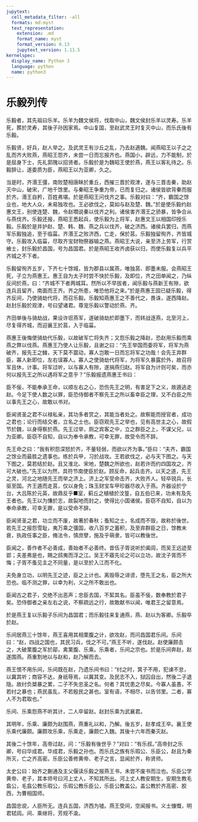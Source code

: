 ```yaml
---
jupytext:
  cell_metadata_filter: -all
  formats: md:myst
  text_representation:
    extension: .md
    format_name: myst
    format_version: 0.13
    jupytext_version: 1.11.5
kernelspec:
  display_name: Python 3
  language: python
  name: python3
---
```

# 乐毅列传

乐毅者，其先祖曰乐羊。乐羊为魏文侯将，伐取中山，魏文侯封乐羊以灵寿。乐羊死，葬於灵寿，其後子孙因家焉。中山复国，至赵武灵王时复灭中山，而乐氏後有乐毅。

乐毅贤，好兵，赵人举之。及武灵王有沙丘之乱，乃去赵適魏。闻燕昭王以子之之乱而齐大败燕，燕昭王怨齐，未尝一日而忘报齐也。燕国小，辟远，力不能制，於是屈身下士，先礼郭隗以招贤者。乐毅於是为魏昭王使於燕，燕王以客礼待之。乐毅辞让，遂委质为臣，燕昭王以为亚卿，久之。

当是时，齐湣王彊，南败楚相唐眛於重丘，西摧三晋於观津，遂与三晋击秦，助赵灭中山，破宋，广地千馀里。与秦昭王争重为帝，已而复归之。诸侯皆欲背秦而服於齐。湣王自矜，百姓弗堪。於是燕昭王问伐齐之事。乐毅对曰：“齐，霸国之馀业也，地大人众，未易独攻也。王必欲伐之，莫如与赵及楚、魏。”於是使乐毅约赵惠文王，别使连楚、魏，令赵嚪说秦以伐齐之利。诸侯害齐湣王之骄暴，皆争合从与燕伐齐。乐毅还报，燕昭王悉起兵，使乐毅为上将军，赵惠文王以相国印授乐毅。乐毅於是并护赵、楚、韩、魏、燕之兵以伐齐，破之济西。诸侯兵罢归，而燕军乐毅独追，至于临菑。齐湣王之败济西，亡走，保於莒。乐毅独留徇齐，齐皆城守。乐毅攻入临菑，尽取齐宝财物祭器输之燕。燕昭王大说，亲至济上劳军，行赏飨士，封乐毅於昌国，号为昌国君。於是燕昭王收齐卤获以归，而使乐毅复以兵平齐城之不下者。

乐毅留徇齐五岁，下齐七十馀城，皆为郡县以属燕，唯独莒、即墨未服。会燕昭王死，子立为燕惠王。惠王自为太子时尝不快於乐毅，及即位，齐之田单闻之，乃纵反间於燕，曰：“齐城不下者两城耳。然所以不早拔者，闻乐毅与燕新王有隙，欲连兵且留齐，南面而王齐。齐之所患，唯恐他将之来。”於是燕惠王固已疑乐毅，得齐反间，乃使骑劫代将，而召乐毅。乐毅知燕惠王之不善代之，畏诛，遂西降赵。赵封乐毅於观津，号曰望诸君。尊宠乐毅以警动於燕、齐。

齐田单後与骑劫战，果设诈诳燕军，遂破骑劫於即墨下，而转战逐燕，北至河上，尽复得齐城，而迎襄王於莒，入于临菑。

燕惠王後悔使骑劫代乐毅，以故破军亡将失齐；又怨乐毅之降赵，恐赵用乐毅而乘燕之弊以伐燕。燕惠王乃使人让乐毅，且谢之曰：“先王举国而委将军，将军为燕破齐，报先王之雠，天下莫不震动，寡人岂敢一日而忘将军之功哉！会先王弃群臣，寡人新即位，左右误寡人。寡人之使骑劫代将军，为将军久暴露於外，故召将军且休，计事。将军过听，以与寡人有隙，遂捐燕归赵。将军自为计则可矣，而亦何以报先王之所以遇将军之意乎？”乐毅报遗燕惠王书曰：

臣不佞，不能奉承王命，以顺左右之心，恐伤先王之明，有害足下之义，故遁逃走赵。今足下使人数之以罪，臣恐侍御者不察先王之所以畜幸臣之理，又不白臣之所以事先王之心，故敢以书对。

臣闻贤圣之君不以禄私亲，其功多者赏之，其能当者处之。故察能而授官者，成功之君也；论行而结交者，立名之士也。臣窃观先王之举也，见有高世主之心，故假节於魏，以身得察於燕。先王过举，厕之宾客之中，立之群臣之上，不谋父兄，以为亚卿。臣窃不自知，自以为奉令承教，可幸无罪，故受令而不辞。

先王命之曰：“我有积怨深怒於齐，不量轻弱，而欲以齐为事。”臣曰：“夫齐，霸国之馀业而最胜之遗事也。练於兵甲，习於战攻。王若欲伐之，必与天下图之。与天下图之，莫若结於赵。且又淮北、宋地，楚魏之所欲也，赵若许而约四国攻之，齐可大破也。”先王以为然，具符节南使臣於赵。顾反命，起兵击齐。以天之道，先王之灵，河北之地随先王而举之济上。济上之军受命击齐，大败齐人。轻卒锐兵，长驱至国。齐王遁而走莒，仅以身免；珠玉财宝车甲珍器尽收入于燕。齐器设於宁台，大吕陈於元英，故鼎反乎■室，蓟丘之植植於汶篁，自五伯已来，功未有及先王者也。先王以为慊於志，故裂地而封之，使得比小国诸侯。臣窃不自知，自以为奉命承教，可幸无罪，是以受命不辞。

臣闻贤圣之君，功立而不废，故著於春秋；蚤知之士，名成而不毁，故称於後世。若先王之报怨雪耻，夷万乘之彊国，收八百岁之蓄积，及至弃群臣之日，馀教未衰，执政任事之臣，脩法令，慎庶孽，施及乎萌隶，皆可以教後世。

臣闻之，善作者不必善成，善始者不必善终。昔伍子胥说听於阖闾，而吴王远迹至郢；夫差弗是也，赐之鸱夷而浮之江。吴王不寤先论之可以立功，故沈子胥而不悔；子胥不蚤见主之不同量，是以至於入江而不化。

夫免身立功，以明先王之迹，臣之上计也。离毁辱之诽谤，堕先王之名，臣之所大恐也。临不测之罪，以幸为利，义之所不敢出也。

臣闻古之君子，交绝不出恶声；忠臣去国，不絜其名。臣虽不佞，数奉教於君子矣。恐侍御者之亲左右之说，不察疏远之行，故敢献书以闻，唯君王之留意焉。

於是燕王复以乐毅子乐间为昌国君；而乐毅往来复通燕，燕、赵以为客卿。乐毅卒於赵。

乐间居燕三十馀年，燕王喜用其相栗腹之计，欲攻赵，而问昌国君乐间。乐间曰：“赵，四战之国也，其民习兵，伐之不可。”燕王不听，遂伐赵。赵使廉颇击之，大破栗腹之军於鄗，禽栗腹、乐乘。乐乘者，乐间之宗也。於是乐间奔赵，赵遂围燕。燕重割地以与赵和，赵乃解而去。

燕王恨不用乐间，乐间既在赵，乃遗乐间书曰：“纣之时，箕子不用，犯谏不怠，以冀其听；商容不达，身祇辱焉，以冀其变。及民志不入，狱囚自出，然後二子退隐。故纣负桀暴之累，二子不失忠圣之名。何者？其忧患之尽矣。今寡人虽愚，不若纣之暴也；燕民虽乱，不若殷民之甚也。室有语，不相尽，以告邻里。二者，寡人不为君取也。”

乐间、乐乘怨燕不听其计，二人卒留赵。赵封乐乘为武襄君。

其明年，乐乘、廉颇为赵围燕，燕重礼以和，乃解。後五岁，赵孝成王卒。襄王使乐乘代廉颇。廉颇攻乐乘，乐乘走，廉颇亡入魏。其後十六年而秦灭赵。

其後二十馀年，高帝过赵，问：“乐毅有後世乎？”对曰：“有乐叔。”高帝封之乐卿，号曰华成君。华成君，乐毅之孙也。而乐氏之族有乐瑕公、乐臣公，赵且为秦所灭，亡之齐高密。乐臣公善修黄帝、老子之言，显闻於齐，称贤师。

太史公曰：始齐之蒯通及主父偃读乐毅之报燕王书，未尝不废书而泣也。乐臣公学黄帝、老子，其本师号曰河上丈人，不知其所出。河上丈人教安期生，安期生教毛翕公，毛翕公教乐瑕公，乐瑕公教乐臣公，乐臣公教盖公。盖公教於齐高密、胶西，为曹相国师。

昌国忠谠，人臣所无。连兵五国，济西为墟。燕王受间，空闻报书。义士慷慨，明君轼闾。间、乘继将，芳规不渝。
